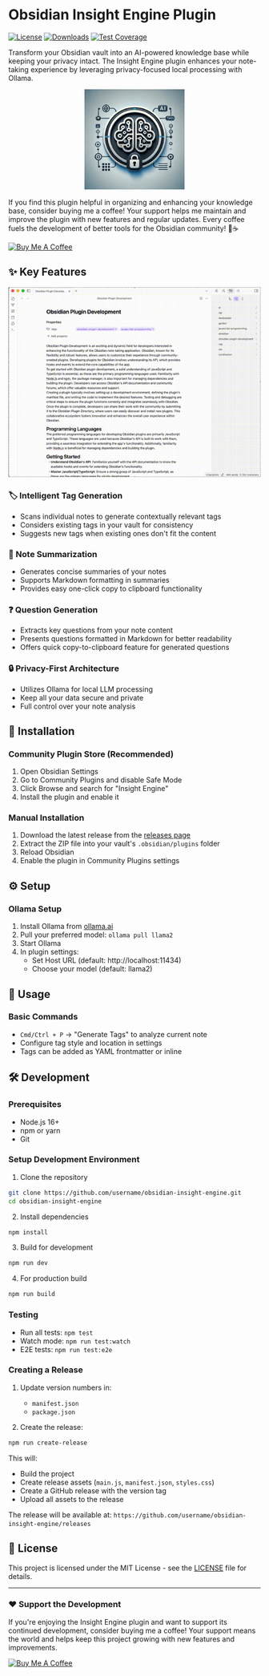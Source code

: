 # Obsidian Insight Engine Plugin

[![License](https://img.shields.io/github/license/username/obsidian-insight-engine)](LICENSE)
[![Downloads](https://img.shields.io/github/downloads/username/obsidian-insight-engine/total)](https://github.com/username/obsidian-insight-engine/releases)
[![Test Coverage](https://img.shields.io/badge/coverage-95%25-brightgreen)]()

Transform your Obsidian vault into an AI-powered knowledge base while keeping your privacy intact. The Insight Engine plugin enhances your note-taking experience by leveraging privacy-focused local processing with Ollama.

<p align="center">
  <img src="docs/logo.png" alt="Obsidian Insight Engine Logo" width="200"/>
</p>

If you find this plugin helpful in organizing and enhancing your knowledge base, consider buying me a coffee! Your support helps me maintain and improve the plugin with new features and regular updates. Every coffee fuels the development of better tools for the Obsidian community! 🚀☕️

[![Buy Me A Coffee](https://img.shields.io/badge/Buy%20Me%20A%20Coffee-orange?style=for-the-badge&logo=buy-me-a-coffee&logoColor=white)](https://www.buymeacoffee.com/vodaza36)

## ✨ Key Features

<p align="center">
  <img src="docs/obsidian-insight-engine-1.gif" alt="Obsidian Insight Engine Demo" width="800"/>
</p>

### 🏷️ Intelligent Tag Generation

- Scans individual notes to generate contextually relevant tags
- Considers existing tags in your vault for consistency
- Suggests new tags when existing ones don't fit the content

### 📝 Note Summarization

- Generates concise summaries of your notes
- Supports Markdown formatting in summaries
- Provides easy one-click copy to clipboard functionality

### ❓ Question Generation

- Extracts key questions from your note content
- Presents questions formatted in Markdown for better readability
- Offers quick copy-to-clipboard feature for generated questions

### 🔒 Privacy-First Architecture

- Utilizes Ollama for local LLM processing
- Keep all your data secure and private
- Full control over your note analysis

## 🚀 Installation

### Community Plugin Store (Recommended)

1. Open Obsidian Settings
2. Go to Community Plugins and disable Safe Mode
3. Click Browse and search for "Insight Engine"
4. Install the plugin and enable it

### Manual Installation

1. Download the latest release from the [releases page](https://github.com/username/obsidian-insight-engine/releases)
2. Extract the ZIP file into your vault's `.obsidian/plugins` folder
3. Reload Obsidian
4. Enable the plugin in Community Plugins settings

## ⚙️ Setup

### Ollama Setup

1. Install Ollama from [ollama.ai](https://ollama.ai)
2. Pull your preferred model: `ollama pull llama2`
3. Start Ollama
4. In plugin settings:
    - Set Host URL (default: http://localhost:11434)
    - Choose your model (default: llama2)

## 📖 Usage

### Basic Commands

- `Cmd/Ctrl + P` → "Generate Tags" to analyze current note
- Configure tag style and location in settings
- Tags can be added as YAML frontmatter or inline

## 🛠️ Development

### Prerequisites

- Node.js 16+
- npm or yarn
- Git

### Setup Development Environment

1. Clone the repository

```bash
git clone https://github.com/username/obsidian-insight-engine.git
cd obsidian-insight-engine
```

2. Install dependencies

```bash
npm install
```

3. Build for development

```bash
npm run dev
```

4. For production build

```bash
npm run build
```

### Testing

- Run all tests: `npm test`
- Watch mode: `npm run test:watch`
- E2E tests: `npm run test:e2e`

### Creating a Release

1. Update version numbers in:

    - `manifest.json`
    - `package.json`

2. Create the release:

```bash
npm run create-release
```

This will:

- Build the project
- Create release assets (`main.js`, `manifest.json`, `styles.css`)
- Create a GitHub release with the version tag
- Upload all assets to the release

The release will be available at: `https://github.com/username/obsidian-insight-engine/releases`

## 📄 License

This project is licensed under the MIT License - see the [LICENSE](LICENSE) file for details.

---

### ❤️ Support the Development

If you're enjoying the Insight Engine plugin and want to support its continued development, consider buying me a coffee! Your support means the world and helps keep this project growing with new features and improvements.

[![Buy Me A Coffee](https://img.shields.io/badge/Buy%20Me%20A%20Coffee-orange?style=for-the-badge&logo=buy-me-a-coffee&logoColor=white)](https://www.buymeacoffee.com/vodaza36)
